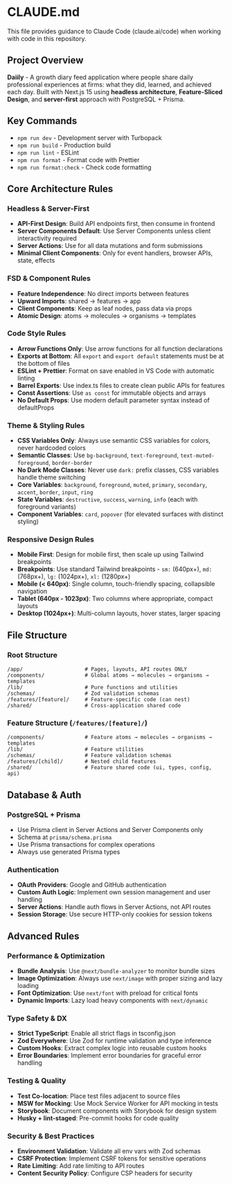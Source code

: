 # CLAUDE.md

This file provides guidance to Claude Code (claude.ai/code) when working with code in this repository.

## Project Overview

**Daiily** - A growth diary feed application where people share daily professional experiences at firms: what they did, learned, and achieved each day. Built with Next.js 15 using **headless architecture**, **Feature-Sliced Design**, and **server-first** approach with PostgreSQL + Prisma.

## Key Commands

- `npm run dev` - Development server with Turbopack
- `npm run build` - Production build
- `npm run lint` - ESLint
- `npm run format` - Format code with Prettier
- `npm run format:check` - Check code formatting

## Core Architecture Rules

### Headless & Server-First

- **API-First Design**: Build API endpoints first, then consume in frontend
- **Server Components Default**: Use Server Components unless client interactivity required
- **Server Actions**: Use for all data mutations and form submissions
- **Minimal Client Components**: Only for event handlers, browser APIs, state, effects

### FSD & Component Rules

- **Feature Independence**: No direct imports between features
- **Upward Imports**: shared → features → app
- **Client Components**: Keep as leaf nodes, pass data via props
- **Atomic Design**: atoms → molecules → organisms → templates

### Code Style Rules

- **Arrow Functions Only**: Use arrow functions for all function declarations
- **Exports at Bottom**: All `export` and `export default` statements must be at the bottom of files
- **ESLint + Prettier**: Format on save enabled in VS Code with automatic linting
- **Barrel Exports**: Use index.ts files to create clean public APIs for features
- **Const Assertions**: Use `as const` for immutable objects and arrays
- **No Default Props**: Use modern default parameter syntax instead of defaultProps

### Theme & Styling Rules

- **CSS Variables Only**: Always use semantic CSS variables for colors, never hardcoded colors
- **Semantic Classes**: Use `bg-background`, `text-foreground`, `text-muted-foreground`, `border-border`
- **No Dark Mode Classes**: Never use `dark:` prefix classes, CSS variables handle theme switching
- **Core Variables**: `background`, `foreground`, `muted`, `primary`, `secondary`, `accent`, `border`, `input`, `ring`
- **State Variables**: `destructive`, `success`, `warning`, `info` (each with foreground variants)
- **Component Variables**: `card`, `popover` (for elevated surfaces with distinct styling)

### Responsive Design Rules

- **Mobile First**: Design for mobile first, then scale up using Tailwind breakpoints
- **Breakpoints**: Use standard Tailwind breakpoints - `sm:` (640px+), `md:` (768px+), `lg:` (1024px+), `xl:` (1280px+)
- **Mobile (< 640px)**: Single column, touch-friendly spacing, collapsible navigation
- **Tablet (640px - 1023px)**: Two columns where appropriate, compact layouts
- **Desktop (1024px+)**: Multi-column layouts, hover states, larger spacing

## File Structure

### Root Structure

```
/app/                    # Pages, layouts, API routes ONLY
/components/             # Global atoms → molecules → organisms → templates
/lib/                    # Pure functions and utilities
/schemas/                # Zod validation schemas
/features/[feature]/     # Feature-specific code (can nest)
/shared/                 # Cross-application shared code
```

### Feature Structure (`/features/[feature]/`)

```
/components/             # Feature atoms → molecules → organisms → templates
/lib/                    # Feature utilities
/schemas/                # Feature validation schemas
/features/[child]/       # Nested child features
/shared/                 # Feature shared code (ui, types, config, api)
```

## Database & Auth

### PostgreSQL + Prisma

- Use Prisma client in Server Actions and Server Components only
- Schema at `prisma/schema.prisma`
- Use Prisma transactions for complex operations
- Always use generated Prisma types

### Authentication

- **OAuth Providers**: Google and GitHub authentication
- **Custom Auth Logic**: Implement own session management and user handling
- **Server Actions**: Handle auth flows in Server Actions, not API routes
- **Session Storage**: Use secure HTTP-only cookies for session tokens

## Advanced Rules

### Performance & Optimization

- **Bundle Analysis**: Use `@next/bundle-analyzer` to monitor bundle sizes
- **Image Optimization**: Always use `next/image` with proper sizing and lazy loading
- **Font Optimization**: Use `next/font` with preload for critical fonts
- **Dynamic Imports**: Lazy load heavy components with `next/dynamic`

### Type Safety & DX

- **Strict TypeScript**: Enable all strict flags in tsconfig.json
- **Zod Everywhere**: Use Zod for runtime validation and type inference
- **Custom Hooks**: Extract complex logic into reusable custom hooks
- **Error Boundaries**: Implement error boundaries for graceful error handling

### Testing & Quality

- **Test Co-location**: Place test files adjacent to source files
- **MSW for Mocking**: Use Mock Service Worker for API mocking in tests
- **Storybook**: Document components with Storybook for design system
- **Husky + lint-staged**: Pre-commit hooks for code quality

### Security & Best Practices

- **Environment Validation**: Validate all env vars with Zod schemas
- **CSRF Protection**: Implement CSRF tokens for sensitive operations
- **Rate Limiting**: Add rate limiting to API routes
- **Content Security Policy**: Configure CSP headers for security
